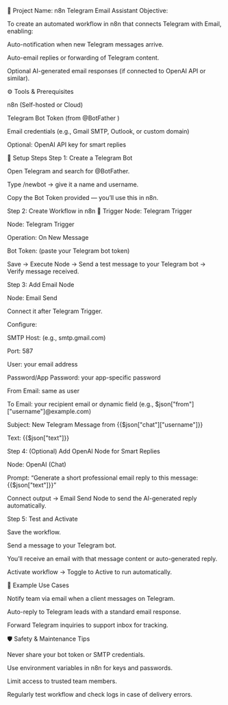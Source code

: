 🧩 Project Name: n8n Telegram Email Assistant
Objective:

To create an automated workflow in n8n that connects Telegram with Email, enabling:

Auto-notification when new Telegram messages arrive.

Auto-email replies or forwarding of Telegram content.

Optional AI-generated email responses (if connected to OpenAI API or similar).

⚙️ Tools & Prerequisites

n8n (Self-hosted or Cloud)

Telegram Bot Token (from @BotFather
)

Email credentials (e.g., Gmail SMTP, Outlook, or custom domain)

Optional: OpenAI API key for smart replies

🔧 Setup Steps
Step 1: Create a Telegram Bot

Open Telegram and search for @BotFather.

Type /newbot → give it a name and username.

Copy the Bot Token provided — you’ll use this in n8n.

Step 2: Create Workflow in n8n
🧱 Trigger Node: Telegram Trigger

Node: Telegram Trigger

Operation: On New Message

Bot Token: (paste your Telegram bot token)

Save → Execute Node → Send a test message to your Telegram bot → Verify message received.

Step 3: Add Email Node

Node: Email Send

Connect it after Telegram Trigger.

Configure:

SMTP Host: (e.g., smtp.gmail.com)

Port: 587

User: your email address

Password/App Password: your app-specific password

From Email: same as user

To Email: your recipient email or dynamic field (e.g., $json["from"]["username"]@example.com)

Subject: New Telegram Message from {{$json["chat"]["username"]}}

Text: {{$json["text"]}}

Step 4: (Optional) Add OpenAI Node for Smart Replies

Node: OpenAI (Chat)

Prompt: “Generate a short professional email reply to this message: {{$json["text"]}}”

Connect output → Email Send Node to send the AI-generated reply automatically.

Step 5: Test and Activate

Save the workflow.

Send a message to your Telegram bot.

You’ll receive an email with that message content or auto-generated reply.

Activate workflow → Toggle to Active to run automatically.

🧠 Example Use Cases

Notify team via email when a client messages on Telegram.

Auto-reply to Telegram leads with a standard email response.

Forward Telegram inquiries to support inbox for tracking.

🛡️ Safety & Maintenance Tips

Never share your bot token or SMTP credentials.

Use environment variables in n8n for keys and passwords.

Limit access to trusted team members.

Regularly test workflow and check logs in case of delivery errors.
